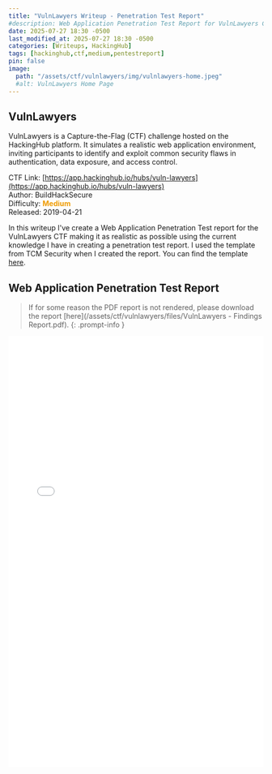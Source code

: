 ```yaml
---
title: "VulnLawyers Writeup - Penetration Test Report"
#description: Web Application Penetration Test Report for VulnLawyers CTF
date: 2025-07-27 18:30 -0500
last_modified_at: 2025-07-27 18:30 -0500
categories: [Writeups, HackingHub]
tags: [hackinghub,ctf,medium,pentestreport]
pin: false
image:
  path: "/assets/ctf/vulnlawyers/img/vulnlawyers-home.jpeg"
  #alt: VulnLawyers Home Page
---
```

## VulnLawyers
VulnLawyers is a Capture-the-Flag (CTF) challenge hosted on the HackingHub platform. It simulates a realistic web application environment, inviting participants to identify and exploit common security flaws in authentication, data exposure, and access control.

CTF Link: [https://app.hackinghub.io/hubs/vuln-lawyers](https://app.hackinghub.io/hubs/vuln-lawyers)<br>
Author: BuildHackSecure<br>
Difficulty: <span style="color: #ef9c03"> **Medium** </span><br>
Released: 2019-04-21<br>

In this writeup I've create a Web Application Penetration Test report for the VulnLawyers CTF making it as realistic as possible using the current knowledge I have in creating a penetration test report. I used the template from TCM Security when I created the report. You can find the template [here](https://github.com/hmaverickadams/TCM-Security-Sample-Pentest-Report).


## Web Application Penetration Test Report
> If for some reason the PDF report is not rendered, please download the report [here](/assets/ctf/vulnlawyers/files/VulnLawyers - Findings Report.pdf).
{: .prompt-info }


<embed src="/assets/ctf/vulnlawyers/files/VulnLawyers - Findings Report.pdf" width="100%" height="850" 
 type="application/pdf">